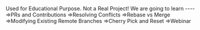 Used for Educational Purpose. Not a Real Project!
We are going to learn ----
=>PRs and Contributions
=>Resolving Conflicts
=>Rebase vs Merge
=>Modifying Existing Remote Branches
=>Cherry Pick and Reset
=>Webinar
